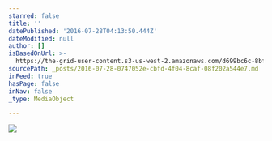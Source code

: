 ```yaml
---
starred: false
title: ''
datePublished: '2016-07-28T04:13:50.444Z'
dateModified: null
author: []
isBasedOnUrl: >-
  https://the-grid-user-content.s3-us-west-2.amazonaws.com/d699bc6c-8bfb-4443-8c92-b77b501c3d43.jpg
sourcePath: _posts/2016-07-28-0747052e-cbfd-4f04-8caf-08f202a544e7.md
inFeed: true
hasPage: false
inNav: false
_type: MediaObject

---
```

![](https://the-grid-user-content.s3-us-west-2.amazonaws.com/d699bc6c-8bfb-4443-8c92-b77b501c3d43.jpg)
